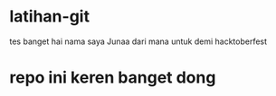 # latihan-git

tes banget
hai nama saya Junaa dari mana untuk demi hacktoberfest

# repo ini keren banget dong
